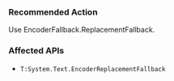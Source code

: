 ### Recommended Action
Use EncoderFallback.ReplacementFallback.

### Affected APIs
* `T:System.Text.EncoderReplacementFallback`
